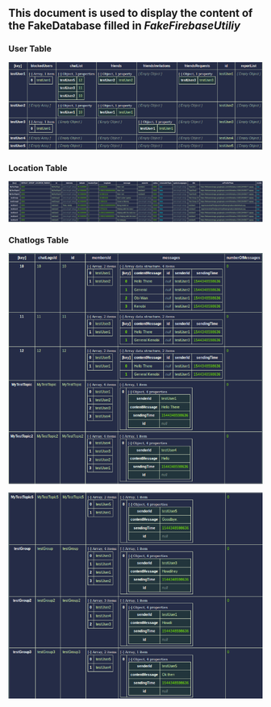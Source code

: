 ## This document is used to display the content of the FakeDatabase filled in _FakeFirebaseUtiliy_

### User Table

![](https://github.com/2018-SWENG/2018-SWENG-Radius/blob/master/app/fakke-userdb.png)





### Location Table

![](https://github.com/2018-SWENG/2018-SWENG-Radius/blob/master/app/fake-userdb.png)



### Chatlogs Table



![](https://github.com/2018-SWENG/2018-SWENG-Radius/blob/master/app/fake-chatdb0.png)

![](https://github.com/2018-SWENG/2018-SWENG-Radius/blob/master/app/fake-chatdb1.png)

